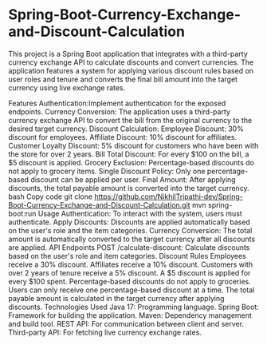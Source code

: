 # Spring-Boot-Currency-Exchange-and-Discount-Calculation
This project is a Spring Boot application that integrates with a third-party currency exchange API to calculate discounts and convert currencies. The application features a system for applying various discount rules based on user roles and tenure and converts the final bill amount into the target currency using live exchange rates.

Features
Authentication:Implement authentication for the exposed endpoints. 
Currency Conversion: The application uses a third-party currency exchange API to convert the bill from the original currency to the desired target currency.
Discount Calculation:
Employee Discount: 30% discount for employees.
Affiliate Discount: 10% discount for affiliates.
Customer Loyalty Discount: 5% discount for customers who have been with the store for over 2 years.
Bill Total Discount: For every $100 on the bill, a $5 discount is applied.
Grocery Exclusion: Percentage-based discounts do not apply to grocery items.
Single Discount Policy: Only one percentage-based discount can be applied per user.
Final Amount: After applying discounts, the total payable amount is converted into the target currency.
bash
Copy code
git clone https://github.com/NikhilTripathi-dev/Spring-Boot-Currency-Exchange-and-Discount-Calculation.git
mvn spring-boot:run
Usage
Authentication: To interact with the system, users must authenticate.
Apply Discounts: Discounts are applied automatically based on the user's role and the item categories.
Currency Conversion: The total amount is automatically converted to the target currency after all discounts are applied.
API Endpoints
POST /calculate-discount: Calculate discounts based on the user's role and item categories.
Discount Rules
Employees receive a 30% discount.
Affiliates receive a 10% discount.
Customers with over 2 years of tenure receive a 5% discount.
A $5 discount is applied for every $100 spent.
Percentage-based discounts do not apply to groceries.
Users can only receive one percentage-based discount at a time.
The total payable amount is calculated in the target currency after applying discounts.
Technologies Used
Java 17: Programming language.
Spring Boot: Framework for building the application.
Maven: Dependency management and build tool.
REST API: For communication between client and server.
Third-party API: For fetching live currency exchange rates.
